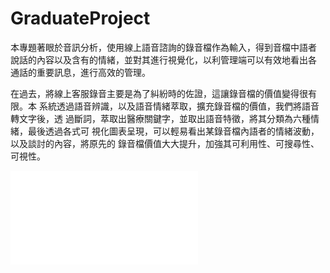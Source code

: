 # GraduateProject
本專題著眼於音訊分析，使用線上語音諮詢的錄音檔作為輸入，得到音檔中語者 說話的內容以及含有的情緒，並對其進行視覺化，以利管理端可以有效地看出各 通話的重要訊息，進行高效的管理。

在過去，將線上客服錄音主要是為了糾紛時的佐證，這讓錄音檔的價值變得很有限。本 系統透過語音辨識，以及語音情緒萃取，擴充錄音檔的價值，我們將語音轉文字後，透 過斷詞，萃取出醫療關鍵字，並取出語音特徵，將其分類為六種情緒，最後透過各式可 視化圖表呈現，可以輕易看出某錄音檔內語者的情緒波動，以及談討的內容，將原先的 錄音檔價值大大提升，加強其可利用性、可搜尋性、可視性。

![](Poster.pdf)
